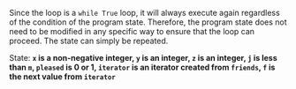 Since the loop is a `while True` loop, it will always execute again regardless of the condition of the program state. Therefore, the program state does not need to be modified in any specific way to ensure that the loop can proceed. The state can simply be repeated.

State: **`x` is a non-negative integer, `y` is an integer, `z` is an integer, `j` is less than `m`, `pleased` is 0 or 1, `iterator` is an iterator created from `friends`, `f` is the next value from `iterator`**